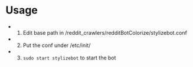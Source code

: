 # Usage
- 1. Edit base path in /reddit_crawlers/redditBotColorize/stylizebot.conf 
- 2. Put the conf under /etc/init/
- 3. `sudo start stylizebot` to start the bot
